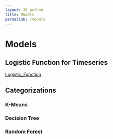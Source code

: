 ```yaml
---
layout: 20_python
title: Models
permalink: /models
---
```


# Models


## Logistic Function for Timeseries

[Logistic_Function](logistic)





## Categorizations

### K-Means



### Decision Tree




### Random Forest










